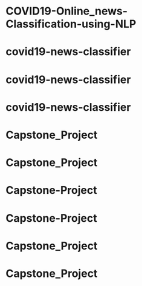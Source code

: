 # COVID19-Online_news-Classification-using-NLP
# covid19-news-classifier
# covid19-news-classifier
# covid19-news-classifier
# Capstone_Project
# Capstone_Project
# Capstone-Project
# Capstone-Project
# Capstone_Project
# Capstone_Project
